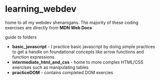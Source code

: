 # learning_webdev
home to all my webdev shenanigans. The majority of these coding exercises are directly from **MDN Web Docs**

guide to folders
* **basic_javascript** - I practice basic javascript by doing simple practices to get a handle on foundational concepts like arrow functions and function expressions.
* **intermediate_html_and_css** - home to more complex HTML/CSS exercises such as manipulating tables
* **practiceDOM** - contains completed DOM exercies
